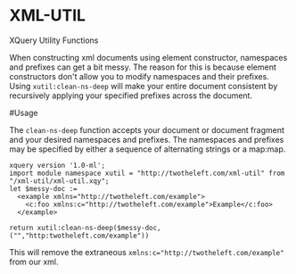 # XML-UTIL
XQuery Utility Functions

When constructing xml documents using element constructor, namespaces and prefixes can get a bit messy.
The reason for this is because element constructors don't allow you to modify namespaces and their prefixes.
Using `xutil:clean-ns-deep` will make your entire document consistent by recursively applying your specified prefixes across the document.

#Usage

The `clean-ns-deep` function accepts your document or document fragment and your desired namespaces and prefixes.
The namespaces and prefixes may be specified by either a sequence of alternating strings or a map:map.

```xquery
xquery version '1.0-ml';
import module namespace xutil = "http://twotheleft.com/xml-util" from "/xml-util/xml-util.xqy";
let $messy-doc :=
  <example xmlns="http://twotheleft.com/example">
    <c:foo xmlns:c="http://twotheleft.com/example">Example</c:foo>
  </example>

return xutil:clean-ns-deep($messy-doc, ("","http:twotheleft.com/example"))
```

This will remove the extraneous `xmlns:c="http://twotheleft.com/example"` from our xml.


